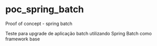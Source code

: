 poc_spring_batch
================

Proof of concept - spring batch

Teste para upgrade de aplicação batch utilizando Spring Batch como framework base

